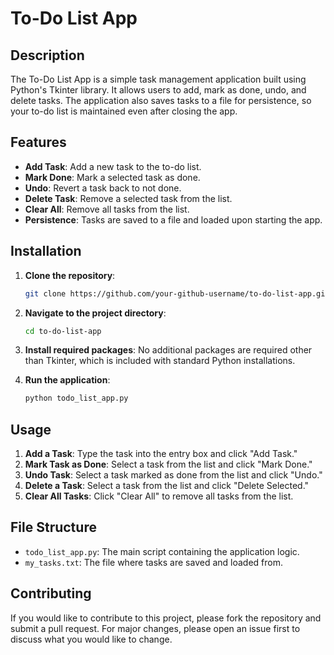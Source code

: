 # To-Do List App

## Description

The To-Do List App is a simple task management application built using Python's Tkinter library. It allows users to add, mark as done, undo, and delete tasks. The application also saves tasks to a file for persistence, so your to-do list is maintained even after closing the app.

## Features

- **Add Task**: Add a new task to the to-do list.
- **Mark Done**: Mark a selected task as done.
- **Undo**: Revert a task back to not done.
- **Delete Task**: Remove a selected task from the list.
- **Clear All**: Remove all tasks from the list.
- **Persistence**: Tasks are saved to a file and loaded upon starting the app.

## Installation

1. **Clone the repository**:
    ```bash
    git clone https://github.com/your-github-username/to-do-list-app.git
    ```

2. **Navigate to the project directory**:
    ```bash
    cd to-do-list-app
    ```

3. **Install required packages**:
    No additional packages are required other than Tkinter, which is included with standard Python installations.

4. **Run the application**:
    ```bash
    python todo_list_app.py
    ```

## Usage

1. **Add a Task**: Type the task into the entry box and click "Add Task."
2. **Mark Task as Done**: Select a task from the list and click "Mark Done."
3. **Undo Task**: Select a task marked as done from the list and click "Undo."
4. **Delete a Task**: Select a task from the list and click "Delete Selected."
5. **Clear All Tasks**: Click "Clear All" to remove all tasks from the list.

## File Structure

- `todo_list_app.py`: The main script containing the application logic.
- `my_tasks.txt`: The file where tasks are saved and loaded from.


## Contributing

If you would like to contribute to this project, please fork the repository and submit a pull request. For major changes, please open an issue first to discuss what you would like to change.
